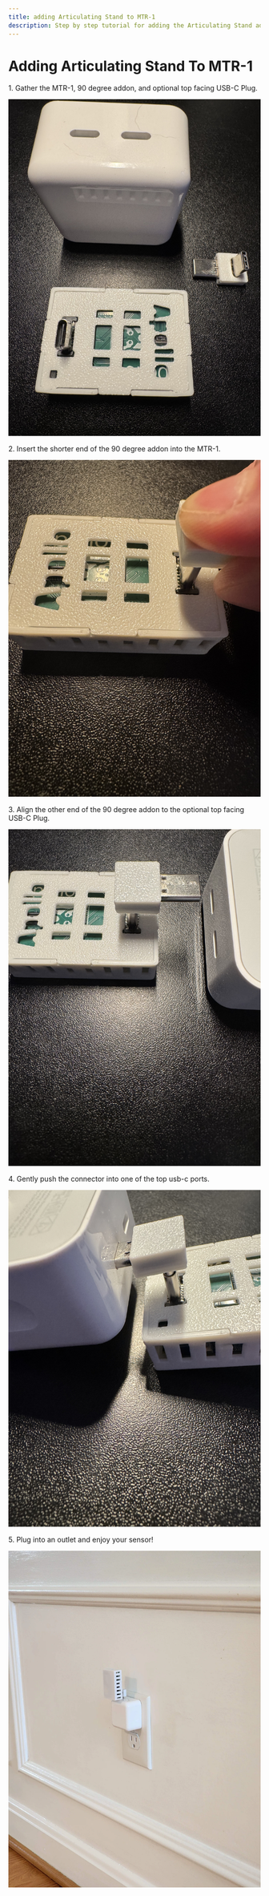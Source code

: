 ```yaml
---
title: adding Articulating Stand to MTR-1
description: Step by step tutorial for adding the Articulating Stand addon to the MTR-1.
---
```

# Adding Articulating Stand To MTR-1

1\. Gather the MTR-1, 90 degree addon, and optional top facing USB-C Plug.

![](assets/mtr-1-90-addon-pic-1.jpg)

2\. Insert the shorter end of the 90 degree addon into the MTR-1.

![](assets/mtr-1-90-addon-pic-2.jpg)

3\. Align the other end of the 90 degree addon to the optional top facing USB-C Plug.

![](assets/mtr-1-90-addon-pic-3.jpg)

4\. Gently push the connector into one of the top usb-c ports.

![](assets/mtr-1-90-addon-pic-4.jpg)

5\. Plug into an outlet and enjoy your sensor!

![](assets/mtr-1-90-addon-final-image.webp)